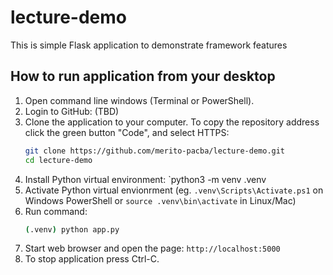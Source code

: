 # lecture-demo
This is simple Flask application to demonstrate framework features

## How to run application from your desktop

1. Open command line windows (Terminal or PowerShell).
1. Login to GitHub: (TBD)
1. Clone the application to your computer. To copy the repository address click the green button "Code", and select HTTPS:
   ```sh
   git clone https://github.com/merito-pacba/lecture-demo.git
   cd lecture-demo
   ```
1. Install Python virtual environment: `python3 -m venv .venv
1. Activate Python virtual envionrment (eg. `.venv\Scripts\Activate.ps1` on Windows PowerShell or `source .venv\bin\activate` in Linux/Mac)
1. Run command:
   ```sh
   (.venv) python app.py
   ```
1. Start web browser and open the page: `http://localhost:5000`
1. To stop application press Ctrl-C.
